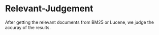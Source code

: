 # Relevant-Judgement
After getting the relevant documents from BM25 or Lucene, we judge the accuray of the results.
